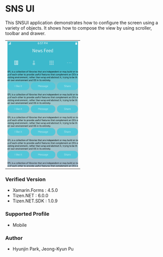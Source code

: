 # SNS UI

This SNSUI application demonstrates how to configure the screen using a variety of objects.
It shows how to compose the view by using scroller, toolbar and drawer.

<table>
<tr>
<td>
<center><img src='SNSUI.png' height=400></center>
</td>
</tr>
</table>

### Verified Version
* Xamarin.Forms : 4.5.0
* Tizen.NET : 6.0.0
* Tizen.NET.SDK : 1.0.9


### Supported Profile
* Mobile

### Author
* Hyunjin Park, Jeong-Kyun Pu
